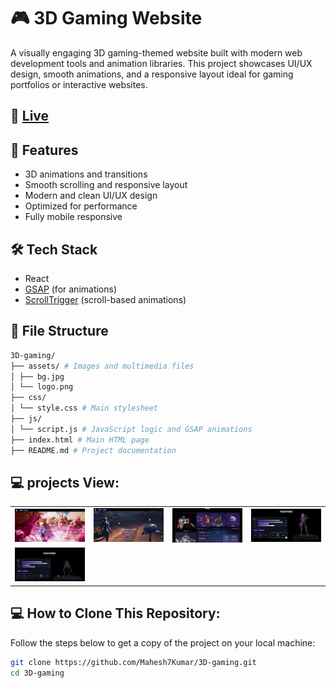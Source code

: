 # 🎮 3D Gaming Website

A visually engaging 3D gaming-themed website built with modern web development tools and animation libraries. This project showcases UI/UX design, smooth animations, and a responsive layout ideal for gaming portfolios or interactive websites.

## 🧠 [Live](https://3d-gaming.netlify.app/)

## 🚀 Features

- 3D animations and transitions
- Smooth scrolling and responsive layout
- Modern and clean UI/UX design
- Optimized for performance
- Fully mobile responsive

## 🛠️ Tech Stack

- React
- [GSAP](https://greensock.com/gsap/) (for animations)
- [ScrollTrigger](https://greensock.com/scrolltrigger/) (scroll-based animations)

## 📁 File Structure

```bash
3D-gaming/
├── assets/ # Images and multimedia files
│ ├── bg.jpg
│ └── logo.png
├── css/
│ └── style.css # Main stylesheet
├── js/
│ └── script.js # JavaScript logic and GSAP animations
├── index.html # Main HTML page
├── README.md # Project documentation
```
## 💻 projects View:
<center>
<table>
  <tr>
    <td><img src="https://github.com/Mahesh7Kumar/3D-gaming/blob/main/public/images/Screenshot%202025-06-29%20123810.png" width="150"/></td>
    <td><img src="https://github.com/Mahesh7Kumar/3D-gaming/blob/main/public/images/Screenshot%202025-06-29%20123747.png" width="150"/></td>
    <td><img src="https://github.com/Mahesh7Kumar/3D-gaming/blob/main/public/images/Screenshot%202025-06-29%20123710.png" width="150"/></td>
      <td><img src="https://github.com/Mahesh7Kumar/3D-gaming/blob/main/public/images/Screenshot%202025-06-29%20123550.png" width="150"/></td>
    <tr> <td><img src="https://github.com/Mahesh7Kumar/3D-gaming/blob/main/public/images/Screenshot%202025-06-29%20123308.png" width="150"/></td></tr>
  </tr>
</table>
</center>

## 💻 How to Clone This Repository:
Follow the steps below to get a copy of the project on your local machine:

```bash
git clone https://github.com/Mahesh7Kumar/3D-gaming.git
cd 3D-gaming
```
